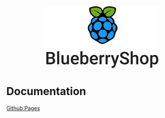 
<div align="center">
    <img src="./Client/static/images/githubBlueberry.svg" alt="BlueberryShop Logo" width="300px" >
</div>

# Documentation

[Github Pages](https://bessejrani.github.io/BlueberryShop/)
